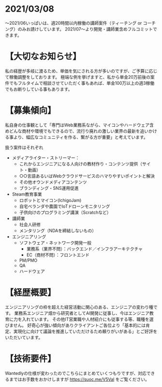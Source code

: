 # 2021/03/08
〜2021/06いっぱいは、週20時間以内稼働の講師案件（ティーチング or コーチング）のみお請けしています。
2021/07〜より開発・講師業含めフルコミットできます。

# 【大切なお知らせ】
私の経歴が多岐に渡るため、単価を気にされる方が多いのですが、ご予算に応じて稼働調整をしております。
極端な例を挙げますと、私から単金20万前後の案件でもフルタイムで相談させていただく事もあれば、単金100万以上の週3稼働でもお断りしている事もあります。

# 【募集傾向】
私自身の仕事観として「専門はWeb業務系ながら、マイコンやハードウェア含めどんな商材や環境でもできるので、流行り廃れの激しい業界の最新を追いかける事より、幅広なコミュニティを作る、繋がる方が重要」と考えています。

扱う案件はそれぞれ
- メディアライター・ストリーマー：
  - これからエンジニアになる人向けの教材作り・コンテンツ提供（サイト・動画）
  - ○○言語あるいはWebクラウドサービスのハマりやすいポイントと解決
  - その他オウンドメディアコンテンツ
  - ブランディング・SNS運用促進
- Steam教育事業
  - ロボットとマイコン(IchigoJam)
  - 自宅ベランダや農園でIoTドローンモニタリング
  - 子供向けのプログラミング講演（Scratchなど）
- 講師業
  - 社会人研修
  - メンタリング（NDAを締結しないもの）
- エンジニアリング
  - ソフトウェア・ネットワーク開発一般
    - 業務系（業界不問）：バックエンド／インフラアーキテクチャ
    - EC（商材不問）：フロントエンド
  - PM/PMO
  - QA
  - ハードウェア

# 【経歴概要】
エンジニアリングの枠を超えた経営活動に関心のある、エンジニアの変わり種です。
業務系エンジニア畑から研究者としてAI開発に従事し、今はエンジニア教育に力を入れています。
その他IT営業職や人材紹介にも従事する等、職種を選びません。
好奇心が強い傾向がありクライアントご各位より「基本的には肯定、実現化に向けて議論を推進していただけるため頼りがいがある」とご好評をいただいています。

# 【技術要件】
Wantedlyの仕様が変わったのでこちらにまとめていくつもりですが、対応できるまではお手数をおかけしますが https://suoc.me/V5Val  をご覧ください。
